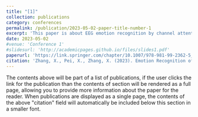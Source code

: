 ```yaml
---
title: "[1]"
collection: publications
category: conferences
permalink: /publication/2023-05-02-paper-title-number-1
excerpt: 'This paper is about EEG emotion recognition by channel attention CNN.'
date: 2023-05-02
#venue: 'Conference 1'
#slidesurl: 'http://academicpages.github.io/files/slides1.pdf'
paperurl: 'https://link.springer.com/chapter/10.1007/978-981-99-2362-5_12'
citation: 'Zhang, X., Pei, X., Zhang, X. (2023). Emotion Recognition of EEG Signals Based on Channel Attention Convolution Neural Network. In: Liang, Q., Wang, W., Liu, X., Na, Z., Zhang, B. (eds) Communications, Signal Processing, and Systems. CSPS 2022. Lecture Notes in Electrical Engineering, vol 874. Springer, Singapore. https://doi.org/10.1007/978-981-99-2362-5_12'
---
```


The contents above will be part of a list of publications, if the user clicks the link for the publication than the contents of section will be rendered as a full page, allowing you to provide more information about the paper for the reader. When publications are displayed as a single page, the contents of the above "citation" field will automatically be included below this section in a smaller font.
